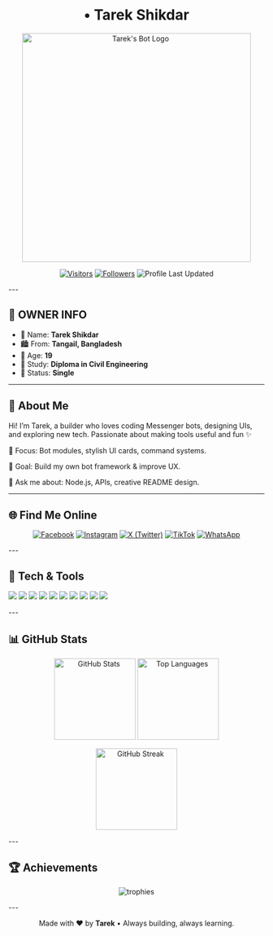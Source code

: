 <!-- PROFILE README: Tarek Shikdar --><h1 align="center">• Tarek Shikdar</h1><p align="center">
  <img src="https://drive.google.com/uc?export=view&id=18HWTegV6E4J6-DPpGYvpGuFKt5V2hHhK" width="450" alt="Tarek's Bot Logo"/>
</p><p align="center">
  <a href="https://visitor-badge.laobi.icu/badge?page_id=TAREK-691" target="_blank"><img alt="Visitors" src="https://visitor-badge.laobi.icu/badge?page_id=TAREK-691"></a>
  <a href="https://github.com/TAREK-691?tab=followers" target="_blank"><img alt="Followers" src="https://img.shields.io/github/followers/TAREK-691?label=Followers&style=flat"></a>
  <img alt="Profile Last Updated" src="https://img.shields.io/badge/Updated-Today-success"/>
</p>
---

## 👤 OWNER INFO

- 👑 Name: **Tarek Shikdar**  
- 🏙️ From: **Tangail, Bangladesh**  
- 🎂 Age: **19**  
- 📖 Study: **Diploma in Civil Engineering**  
- 🧸 Status: **Single**  


---

## 📌 About Me

Hi! I’m Tarek, a builder who loves coding Messenger bots, designing UIs, and exploring new tech. Passionate about making tools useful and fun ✨

🔭 Focus: Bot modules, stylish UI cards, command systems.

🚀 Goal: Build my own bot framework & improve UX.

💬 Ask me about: Node.js, APIs, creative README design.



---

## 🌐 Find Me Online

<p align="center">
  <a href="https://www.facebook.com/tarek.shikdar.08"><img src="https://img.shields.io/badge/Facebook-1877F2?style=for-the-badge&logo=facebook&logoColor=white" alt="Facebook"/></a>
  <a href="https://www.instagram.com/_tarek.0"><img src="https://img.shields.io/badge/Instagram-E4405F?style=for-the-badge&logo=instagram&logoColor=white" alt="Instagram"/></a>
  <a href="https://twitter.com/TarekShikdar1"><img src="https://img.shields.io/badge/X-000000?style=for-the-badge&logo=x&logoColor=white" alt="X (Twitter)"/></a>
  <a href="https://www.tiktok.com/@_tarek.0"><img src="https://img.shields.io/badge/TikTok-000000?style=for-the-badge&logo=tiktok&logoColor=white" alt="TikTok"/></a>
  <a href="https://wa.me/+8801785557724"><img src="https://img.shields.io/badge/WhatsApp-25D366?style=for-the-badge&logo=whatsapp&logoColor=white" alt="WhatsApp"/></a>
</p>
---

## 🧰 Tech & Tools

<p>
  <img src="https://img.shields.io/badge/Code-Node.js-informational?style=flat&logo=node.js&logoColor=white&color=339933"/>
  <img src="https://img.shields.io/badge/JS-JavaScript-informational?style=flat&logo=javascript&logoColor=black&color=F7DF1E"/>
  <img src="https://img.shields.io/badge/Runtime-Deno-informational?style=flat&logo=deno&logoColor=white&color=000000"/>
  <img src="https://img.shields.io/badge/Framework-Express-informational?style=flat&logo=express&logoColor=white&color=000000"/>
  <img src="https://img.shields.io/badge/DB-MongoDB-informational?style=flat&logo=mongodb&logoColor=white&color=47A248"/>
  <img src="https://img.shields.io/badge/Auth-JWT-informational?style=flat&logo=jsonwebtokens&logoColor=white&color=000000"/>
  <img src="https://img.shields.io/badge/Tool-Axios-informational?style=flat&logo=axios&logoColor=white&color=5A29E4"/>
  <img src="https://img.shields.io/badge/Host-Vercel-informational?style=flat&logo=vercel&logoColor=white&color=000000"/>
  <img src="https://img.shields.io/badge/Editor-VS%20Code-informational?style=flat&logo=visualstudiocode&logoColor=white&color=007ACC"/>
  <img src="https://img.shields.io/badge/Design-Canva-informational?style=flat&logo=canva&logoColor=white&color=00C4CC"/>
</p>
---

## 📊 GitHub Stats

<p align="center">
  <img height="160" src="https://github-readme-stats.vercel.app/api?username=TAREK-691&show_icons=true&hide_border=true" alt="GitHub Stats"/>
  <img height="160" src="https://github-readme-stats.vercel.app/api/top-langs/?username=TAREK-691&layout=compact&hide_border=true" alt="Top Languages"/>
</p><p align="center">
  <img height="160" src="https://streak-stats.demolab.com?user=TAREK-691&hide_border=true" alt="GitHub Streak"/>
</p>
---

## 🏆 Achievements

<p align="center">
  <img src="https://github-profile-trophy.vercel.app/?username=TAREK-691&theme=flat&no-frame=true&margin-w=5&margin-h=5" alt="trophies"/>
</p>
---


<p align="center">Made with ❤️ by <b>Tarek</b> • Always building, always learning.</p>
